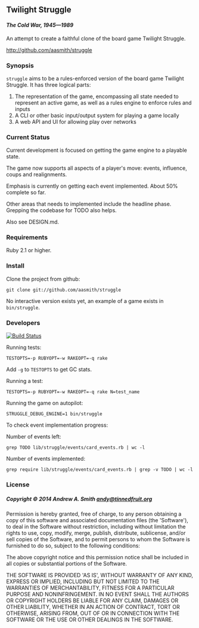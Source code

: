 ## Twilight Struggle
#### *The Cold War, 1945—1989*

An attempt to create a faithful clone of the board game Twilight Struggle.

<http://github.com/aasmith/struggle>

### Synopsis

`struggle` aims to be a rules-enforced version of the board game
Twilight Struggle. It has three logical parts:

 1. The representation of the game, encompassing all state needed to
    represent an active game, as well as a rules engine to enforce rules
    and inputs
 2. A CLI or other basic input/output system for playing a game locally
 3. A web API and UI for allowing play over networks

### Current Status

Current development is focused on getting the game engine to a playable state. 

The game now supports all aspects of a player's move: events, influence,
coups and realignments.

Emphasis is currently on getting each event implemented. About 50% complete
so far.

Other areas that needs to implemented include the headline phase.
Grepping the codebase for TODO also helps.

Also see DESIGN.md.

### Requirements

Ruby 2.1 or higher.

### Install

Clone the project from github:

`git clone git://github.com/aasmith/struggle`

No interactive version exists yet, an example of a game exists in
`bin/struggle`.

### Developers

[![Build Status](https://travis-ci.org/aasmith/struggle.svg?branch=master)](https://travis-ci.org/aasmith/struggle)

Running tests:

`TESTOPTS=-p RUBYOPT=-w RAKEOPT=-q rake`

Add `-g` to `TESTOPTS` to get GC stats.

Running a test:

`TESTOPTS=-p RUBYOPT=-w RAKEOPT=-q rake N=test_name`

Running the game on autopilot:

`STRUGGLE_DEBUG_ENGINE=1 bin/struggle`

To check event implementation progress:

Number of events left:

`grep TODO lib/struggle/events/card_events.rb | wc -l`

Number of events implemented:

`grep require lib/struggle/events/card_events.rb | grep -v TODO | wc -l`


### License

##### Copyright &copy; 2014 Andrew A. Smith <andy@tinnedfruit.org>

Permission is hereby granted, free of charge, to any person obtaining
a copy of this software and associated documentation files (the
'Software'), to deal in the Software without restriction, including
without limitation the rights to use, copy, modify, merge, publish,
distribute, sublicense, and/or sell copies of the Software, and to
permit persons to whom the Software is furnished to do so, subject to
the following conditions:

The above copyright notice and this permission notice shall be
included in all copies or substantial portions of the Software.

THE SOFTWARE IS PROVIDED 'AS IS', WITHOUT WARRANTY OF ANY KIND,
EXPRESS OR IMPLIED, INCLUDING BUT NOT LIMITED TO THE WARRANTIES OF
MERCHANTABILITY, FITNESS FOR A PARTICULAR PURPOSE AND NONINFRINGEMENT.
IN NO EVENT SHALL THE AUTHORS OR COPYRIGHT HOLDERS BE LIABLE FOR ANY
CLAIM, DAMAGES OR OTHER LIABILITY, WHETHER IN AN ACTION OF CONTRACT,
TORT OR OTHERWISE, ARISING FROM, OUT OF OR IN CONNECTION WITH THE
SOFTWARE OR THE USE OR OTHER DEALINGS IN THE SOFTWARE.
